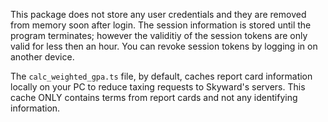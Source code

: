 This package does not store any user credentials and they are removed from memory soon after login. The session information is stored until the program terminates; however the validitiy of the session tokens are only valid for less then an hour. You can revoke session tokens by logging in on another device.

The `calc_weighted_gpa.ts` file, by default, caches report card information locally on your PC to reduce taxing requests to Skyward's servers. This cache ONLY contains terms from report cards and not any identifying information.